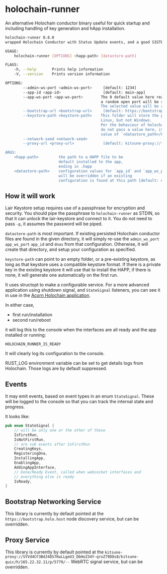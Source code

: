 # holochain-runner

<!-- > Underlying Holochain Version: [v0.2.1](https://github.com/holochain/holochain/blob/main-0.2/CHANGELOG.md#20230515083847) -->
<!-- > -->
<!-- > Expects an HAPP built with HDK [v0.2.1](https://docs.rs/hdk/0.2.0/hdk/index.html) and HDI [v0.3.1](https://docs.rs/hdi/0.3.0/hdi/index.html) -->

An alternative Holochain conductor binary useful for quick startup and including handling of key generation and hApp installation.

```bash
holochain-runner 0.8.0
wrapped Holochain Conductor with Status Update events, and a good SIGTERM kill switch

USAGE:
    holochain-runner [OPTIONS] <happ-path> [datastore-path]

FLAGS:
    -h, --help       Prints help information
    -V, --version    Prints version information

OPTIONS:
        --admin-ws-port <admin-ws-port>     [default: 1234]
        --app-id <app-id>                   [default: main-app]
        --app-ws-port <app-ws-port>        The 0 default value here really means that
                                           a random open port will be selected if you don't pass one.
                                           The selected value will be reported out in the logs. [default: 0]
        --bootstrap-url <bootstrap-url>     [default: https://bootstrap.holo.host]
        --keystore-path <keystore-path>    This folder will store the private keys. It is encrypted on both Mac and
                                           Linux, but not Windows.
                                           Per the behaviour of holochain itself, if you
                                           do not pass a value here, it will use a default which is equal to the
                                           value of `<datastore_path>/keystore`.
        --network-seed <network-seed>
        --proxy-url <proxy-url>             [default: kitsune-proxy://f3gH2VMkJ4qvZJOXx0ccL_Zo5n-s_CnBjSzAsEHHDCA/kitsune-quic/h/137.184.142.208/p/5788/--]

ARGS:
    <happ-path>         the path to a HAPP file to be
                        default installed to the app,
                        ending in .happ
    <datastore-path>    configuration values for `app_id` and `app_ws_port`
                        will be overridden if an existing
                        configuration is found at this path [default: databases]

```
## How it will work

Lair Keystore setup requires use of a passphrase for encryption and security.
You should pipe the passphrase to `holochain-runner` as STDIN, so that it can unlock the lair-keystore and connect to it. You do not need to pass `-p`, it assumes the password will be piped.

`datastore-path` is most important. If existing persisted Holochain conductor files
are found in the given directory, it will simply re-use the `admin_ws_port` `app_ws_port` `app_id` and `dnas` from that configuration. Otherwise, it will create that directory, and setup your configuration as specified.

`keystore-path` can point to an empty folder, or a pre-existing keystore, as long as that keystore uses a compatible keystore format. If there is a private key in the existing keystore it will use that to install the HAPP, if there is none, it will generate one automatically on the first run.

It uses structopt to make a configurable service. For a more advanced application using shutdown signal, and `StateSignal` listeners, you can see it in use in the [Acorn Holochain application](https://github.com/h-be/acorn/blob/main/conductor/src/main.rs).

In either case,

- first run/installation
- second run/reboot

it will log this to the console when the interfaces are all ready and the app installed or running:

`HOLOCHAIN_RUNNER_IS_READY`

It will clearly log its configuration to the console.

RUST_LOG environment variable can be set to get details logs from Holochain. Those logs are by default suppressed.

## Events

It may emit events, based on event types in an enum `StateSignal`. These will be logged to the console
so that you can track the internal state and progress.

It looks like:

```rust
pub enum StateSignal {
    // will be only one or the other of these
    IsFirstRun,
    IsNotFirstRun,
    // are sub events after IsFirstRun
    CreatingKeys,
    RegisteringDna,
    InstallingApp,
    EnablingApp,
    AddingAppInterface,
    // Done/Ready Event, called when websocket interfaces and
    // everything else is ready
    IsReady,
}
```

## Bootstrap Networking Service

This library is currently by default pointed at the `https://bootstrap.holo.host` node discovery service, but can be overridden.

## Proxy Service

This library is currently by default pointed at the `kitsune-proxy://SYVd4CF3BdJ4DS7KwLLgeU3_DbHoZ34Y-qroZ79DOs8/kitsune-quic/h/165.22.32.11/p/5779/--` WebRTC signal service, but can be overridden.